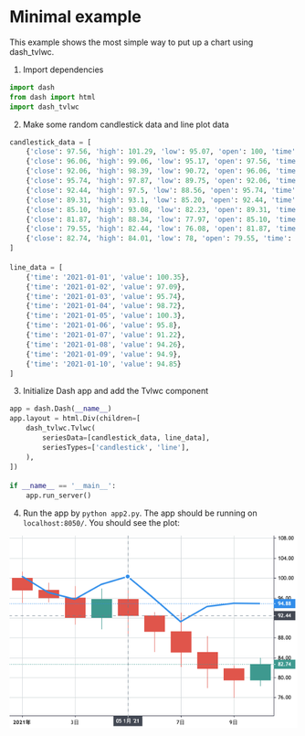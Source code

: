 # Minimal example

This example shows the most simple way to put up a chart using dash_tvlwc.

1. Import dependencies
```python
import dash
from dash import html
import dash_tvlwc
```

2. Make some random candlestick data and line plot data
```python
candlestick_data = [
    {'close': 97.56, 'high': 101.29, 'low': 95.07, 'open': 100, 'time': '2021-01-01'},
    {'close': 96.06, 'high': 99.06, 'low': 95.17, 'open': 97.56, 'time': '2021-01-02'},
    {'close': 92.06, 'high': 98.39, 'low': 90.72, 'open': 96.06, 'time': '2021-01-03'},
    {'close': 95.74, 'high': 97.87, 'low': 89.75, 'open': 92.06, 'time': '2021-01-04'},
    {'close': 92.44, 'high': 97.5, 'low': 88.56, 'open': 95.74, 'time': '2021-01-05'},
    {'close': 89.31, 'high': 93.1, 'low': 85.20, 'open': 92.44, 'time': '2021-01-06'},
    {'close': 85.10, 'high': 93.08, 'low': 82.23, 'open': 89.31, 'time': '2021-01-07'},
    {'close': 81.87, 'high': 88.34, 'low': 77.97, 'open': 85.10, 'time': '2021-01-08'},
    {'close': 79.55, 'high': 82.44, 'low': 76.08, 'open': 81.87, 'time': '2021-01-09'},
    {'close': 82.74, 'high': 84.01, 'low': 78, 'open': 79.55, 'time': '2021-01-10'}
]

line_data = [
    {'time': '2021-01-01', 'value': 100.35},
    {'time': '2021-01-02', 'value': 97.09},
    {'time': '2021-01-03', 'value': 95.74},
    {'time': '2021-01-04', 'value': 98.72},
    {'time': '2021-01-05', 'value': 100.3},
    {'time': '2021-01-06', 'value': 95.8},
    {'time': '2021-01-07', 'value': 91.22},
    {'time': '2021-01-08', 'value': 94.26},
    {'time': '2021-01-09', 'value': 94.9},
    {'time': '2021-01-10', 'value': 94.85}
]
```

3. Initialize Dash app and add the Tvlwc component
```python
app = dash.Dash(__name__)
app.layout = html.Div(children=[
    dash_tvlwc.Tvlwc(
        seriesData=[candlestick_data, line_data],
        seriesTypes=['candlestick', 'line'],
    ),
])

if __name__ == '__main__':
    app.run_server()
```

4. Run the app by `python app2.py`. The app should be running on `localhost:8050/`. You should see the plot:

![Minimal example](./../_static/minimal_example.png "Minimal example")
